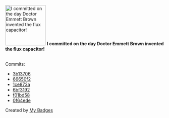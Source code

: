 <img src="https://my-badges.github.io/my-badges/delorean.png" alt="I committed on the day Doctor Emmett Brown invented the flux capacitor!" title="I committed on the day Doctor Emmett Brown invented the flux capacitor!" width="128">
<strong>I committed on the day Doctor Emmett Brown invented the flux capacitor!</strong>
<br><br>

Commits:

- <a href="https://github.com/Mindgamesnl/city-hunt-game/commit/3b1370646ca16517d6473bcad09377fed374f9c7">3b13706</a>
- <a href="https://github.com/Mindgamesnl/city-hunt-game/commit/66650f2b31a432a7512f155a5fef8bc5fe0dad6c">66650f2</a>
- <a href="https://github.com/Mindgamesnl/city-hunt-game/commit/1ce873aabdf8bca1c8581343c4b4f7c888c2a2dd">1ce873a</a>
- <a href="https://github.com/Mindgamesnl/city-hunt-game/commit/6bf3192e786cd473c5d236266d9f949310599eee">6bf3192</a>
- <a href="https://github.com/Mindgamesnl/city-hunt-game/commit/f01bd58e237bb8151d493744fcc1b479fc98ba89">f01bd58</a>
- <a href="https://github.com/Mindgamesnl/city-hunt-game/commit/0f64ede86760cc795b17a13470824a2cb5b87476">0f64ede</a>


Created by <a href="https://github.com/my-badges/my-badges">My Badges</a>